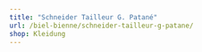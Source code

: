 ```yaml
---
title: "Schneider Tailleur G. Patané"
url: /biel-bienne/schneider-tailleur-g-patane/
shop: Kleidung
---
```

